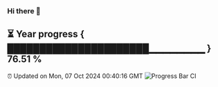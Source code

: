 ### Hi there 👋
⏳ Year progress { ██████████████████████▁▁▁▁▁▁▁▁ } 76.51 %
---
⏰ Updated on Mon, 07 Oct 2024 00:40:16 GMT
![Progress Bar CI](https://github.com/Moyi321/Moyi321/workflows/Progress%20Bar%20CI/badge.svg)
